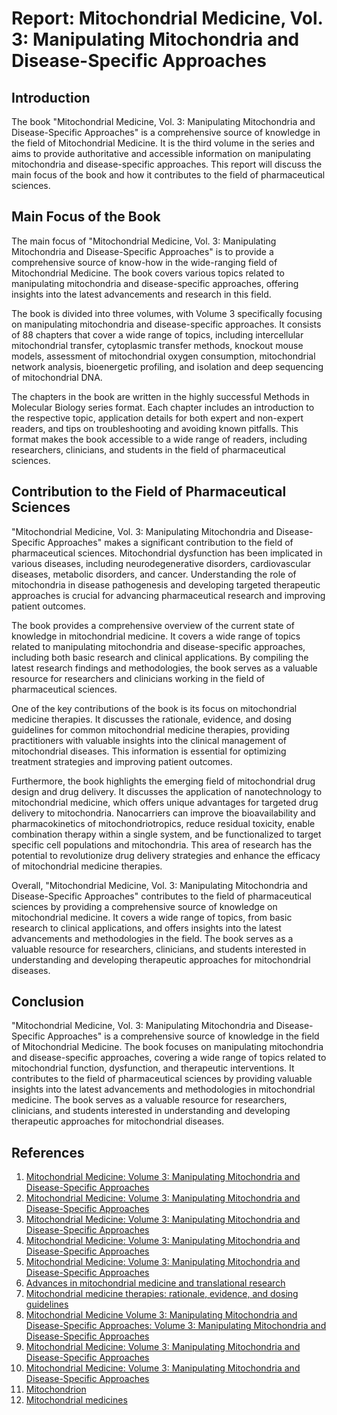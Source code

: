 # Report: Mitochondrial Medicine, Vol. 3: Manipulating Mitochondria and Disease-Specific Approaches

## Introduction
The book "Mitochondrial Medicine, Vol. 3: Manipulating Mitochondria and Disease-Specific Approaches" is a comprehensive source of knowledge in the field of Mitochondrial Medicine. It is the third volume in the series and aims to provide authoritative and accessible information on manipulating mitochondria and disease-specific approaches. This report will discuss the main focus of the book and how it contributes to the field of pharmaceutical sciences.

## Main Focus of the Book
The main focus of "Mitochondrial Medicine, Vol. 3: Manipulating Mitochondria and Disease-Specific Approaches" is to provide a comprehensive source of know-how in the wide-ranging field of Mitochondrial Medicine. The book covers various topics related to manipulating mitochondria and disease-specific approaches, offering insights into the latest advancements and research in this field.

The book is divided into three volumes, with Volume 3 specifically focusing on manipulating mitochondria and disease-specific approaches. It consists of 88 chapters that cover a wide range of topics, including intercellular mitochondrial transfer, cytoplasmic transfer methods, knockout mouse models, assessment of mitochondrial oxygen consumption, mitochondrial network analysis, bioenergetic profiling, and isolation and deep sequencing of mitochondrial DNA.

The chapters in the book are written in the highly successful Methods in Molecular Biology series format. Each chapter includes an introduction to the respective topic, application details for both expert and non-expert readers, and tips on troubleshooting and avoiding known pitfalls. This format makes the book accessible to a wide range of readers, including researchers, clinicians, and students in the field of pharmaceutical sciences.

## Contribution to the Field of Pharmaceutical Sciences
"Mitochondrial Medicine, Vol. 3: Manipulating Mitochondria and Disease-Specific Approaches" makes a significant contribution to the field of pharmaceutical sciences. Mitochondrial dysfunction has been implicated in various diseases, including neurodegenerative disorders, cardiovascular diseases, metabolic disorders, and cancer. Understanding the role of mitochondria in disease pathogenesis and developing targeted therapeutic approaches is crucial for advancing pharmaceutical research and improving patient outcomes.

The book provides a comprehensive overview of the current state of knowledge in mitochondrial medicine. It covers a wide range of topics related to manipulating mitochondria and disease-specific approaches, including both basic research and clinical applications. By compiling the latest research findings and methodologies, the book serves as a valuable resource for researchers and clinicians working in the field of pharmaceutical sciences.

One of the key contributions of the book is its focus on mitochondrial medicine therapies. It discusses the rationale, evidence, and dosing guidelines for common mitochondrial medicine therapies, providing practitioners with valuable insights into the clinical management of mitochondrial diseases. This information is essential for optimizing treatment strategies and improving patient outcomes.

Furthermore, the book highlights the emerging field of mitochondrial drug design and drug delivery. It discusses the application of nanotechnology to mitochondrial medicine, which offers unique advantages for targeted drug delivery to mitochondria. Nanocarriers can improve the bioavailability and pharmacokinetics of mitochondriotropics, reduce residual toxicity, enable combination therapy within a single system, and be functionalized to target specific cell populations and mitochondria. This area of research has the potential to revolutionize drug delivery strategies and enhance the efficacy of mitochondrial medicine therapies.

Overall, "Mitochondrial Medicine, Vol. 3: Manipulating Mitochondria and Disease-Specific Approaches" contributes to the field of pharmaceutical sciences by providing a comprehensive source of knowledge on mitochondrial medicine. It covers a wide range of topics, from basic research to clinical applications, and offers insights into the latest advancements and methodologies in the field. The book serves as a valuable resource for researchers, clinicians, and students interested in understanding and developing therapeutic approaches for mitochondrial diseases.

## Conclusion
"Mitochondrial Medicine, Vol. 3: Manipulating Mitochondria and Disease-Specific Approaches" is a comprehensive source of knowledge in the field of Mitochondrial Medicine. The book focuses on manipulating mitochondria and disease-specific approaches, covering a wide range of topics related to mitochondrial function, dysfunction, and therapeutic interventions. It contributes to the field of pharmaceutical sciences by providing valuable insights into the latest advancements and methodologies in mitochondrial medicine. The book serves as a valuable resource for researchers, clinicians, and students interested in understanding and developing therapeutic approaches for mitochondrial diseases.

## References
1. [Mitochondrial Medicine: Volume 3: Manipulating Mitochondria and Disease-Specific Approaches](https://books.google.com/books/about/Mitochondrial_Medicine.html?id=zk0HzgEACAAJ)
2. [Mitochondrial Medicine: Volume 3: Manipulating Mitochondria and Disease-Specific Approaches](https://www.powells.com/book/mitochondrial-medicine-9781071612729)
3. [Mitochondrial Medicine: Volume 3: Manipulating Mitochondria and Disease-Specific Approaches](https://link.springer.com/book/10.1007/978-1-0716-1270-5)
4. [Mitochondrial Medicine: Volume 3: Manipulating Mitochondria and Disease-Specific Approaches](https://www.amazon.com.au/Mitochondrial-Medicine-Manipulating-Mitochondria-Approaches/dp/1071612697)
5. [Mitochondrial Medicine: Volume 3: Manipulating Mitochondria and Disease-Specific Approaches](https://searchworks.stanford.edu/view/13905099)
6. [Advances in mitochondrial medicine and translational research](https://www.sciencedirect.com/science/article/pii/S1567724921001343)
7. [Mitochondrial medicine therapies: rationale, evidence, and dosing guidelines](https://pubmed.ncbi.nlm.nih.gov/33105273/)
8. [Mitochondrial Medicine Volume 3: Manipulating Mitochondria and Disease-Specific Approaches: Volume 3: Manipulating Mitochondria and Disease-Specific Approaches](https://www.researchgate.net/publication/352071057_Mitochondrial_Medicine_Volume_3_Manipulating_Mitochondria_and_Disease-_Specific_Approaches_Volume_3_Manipulating_Mitochondria_and_Disease-_Specific_Approaches)
9. [Mitochondrial Medicine: Volume 3: Manipulating Mitochondria and Disease-Specific Approaches](https://www.amazon.com/Mitochondrial-Medicine-Manipulating-Mitochondria-Approaches/dp/1071612697)
10. [Mitochondrial Medicine: Volume 3: Manipulating Mitochondria and Disease-Specific Approaches](https://www.amazon.in/Mitochondrial-Medicine-Manipulating-Mitochondria-Approaches/dp/1071612727)
11. [Mitochondrion](https://www.sciencedirect.com/science/article/pii/S0168365915002163)
12. [Mitochondrial medicines](https://www.ncbi.nlm.nih.gov/pmc/articles/PMC7774245/)